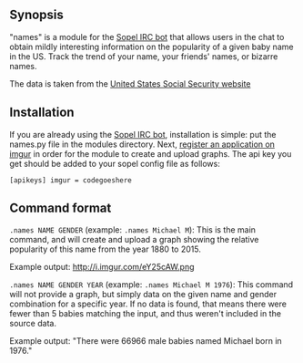 ## Synopsis

"names" is a module for the [Sopel IRC bot](https://sopel.chat/) that allows users in the chat to obtain mildly interesting information on the popularity of a given baby name in the US. Track the trend of your name, your friends' names, or bizarre names.

The data is taken from the [United States Social Security website](https://www.ssa.gov/oact/babynames/limits.html)

## Installation

If you are already using the [Sopel IRC bot](https://sopel.chat/), installation is simple: put the names.py file in the modules directory. Next, [register an application on imgur](https://api.imgur.com/oauth2/addclient) in order for the module to create and upload graphs. The api key you get should be added to your sopel config file as follows:

`[apikeys]
imgur = codegoeshere`


## Command format

`.names NAME GENDER` (example: `.names Michael M`): This is the main command, and will create and upload a graph showing the relative popularity of this name from the year 1880 to 2015.

Example output: http://i.imgur.com/eY25cAW.png

`.names NAME GENDER YEAR` (example: `.names Michael M 1976`): This command will not provide a graph, but simply data on the given name and gender combination for a specific year. If no data is found, that means there were fewer than 5 babies matching the input, and thus weren't included in the source data.
 
Example output: "There were 66966 male babies named Michael born in 1976."